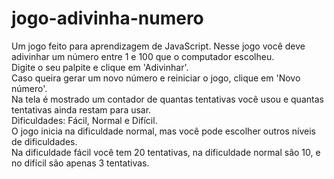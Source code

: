 # jogo-adivinha-numero
Um jogo feito para aprendizagem de JavaScript. Nesse jogo você deve adivinhar um número entre 1 e 100 que o computador escolheu.<br>
Digite o seu palpite e clique em 'Adivinhar'.<br>
Caso queira gerar um novo número e reiniciar o jogo, clique em 'Novo número'. <br>
Na tela é mostrado um contador de quantas tentativas você usou e quantas tentativas ainda restam para usar. <br>
Dificuldades: Fácil, Normal e Difícil. <br>
O jogo inicia na dificuldade normal, mas você pode escolher outros níveis de dificuldades. <br>
Na dificuldade fácil você tem 20 tentativas, na dificuldade normal são 10, e no difícil são apenas 3 tentativas. <br>
